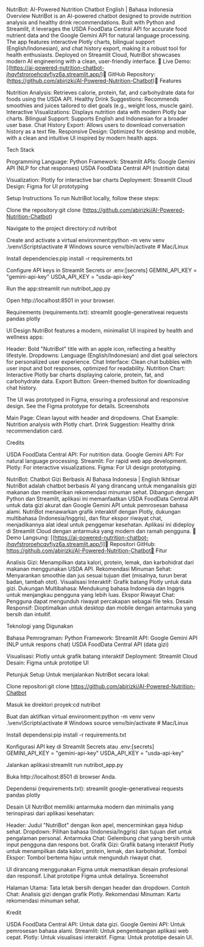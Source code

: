 NutriBot: AI-Powered Nutrition Chatbot
English | Bahasa Indonesia
Overview
NutriBot is an AI-powered chatbot designed to provide nutrition analysis and healthy drink recommendations. Built with Python and Streamlit, it leverages the USDA FoodData Central API for accurate food nutrient data and the Google Gemini API for natural language processing. The app features interactive Plotly charts, bilingual support (English/Indonesian), and chat history export, making it a robust tool for health enthusiasts. Deployed on Streamlit Cloud, NutriBot showcases modern AI engineering with a clean, user-friendly interface.
🔗 Live Demo:[(https://ai-powered-nutrition-chatbot-jhqvfstroroehcqvfjyz6a.streamlit.app/)🔗 GitHub Repository: (https://github.com/abirizki/AI-Powered-Nutrition-Chatbot)🔗 
Features

Nutrition Analysis: Retrieves calorie, protein, fat, and carbohydrate data for foods using the USDA API.
Healthy Drink Suggestions: Recommends smoothies and juices tailored to diet goals (e.g., weight loss, muscle gain).
Interactive Visualizations: Displays nutrition data with modern Plotly bar charts.
Bilingual Support: Supports English and Indonesian for a broader user base.
Chat History Export: Allows users to download conversation history as a text file.
Responsive Design: Optimized for desktop and mobile, with a clean and intuitive UI inspired by modern health apps.

Tech Stack

Programming Language: Python
Framework: Streamlit
APIs:
Google Gemini API (NLP for chat responses)
USDA FoodData Central API (nutrition data)


Visualization: Plotly for interactive bar charts
Deployment: Streamlit Cloud
Design: Figma for UI prototyping

Setup Instructions
To run NutriBot locally, follow these steps:

Clone the repository:git clone (https://github.com/abirizki/AI-Powered-Nutrition-Chatbot)


Navigate to the project directory:cd nutribot


Create and activate a virtual environment:python -m venv venv
.\venv\Scripts\activate  # Windows
source venv/bin/activate  # Mac/Linux


Install dependencies:pip install -r requirements.txt


Configure API keys in Streamlit Secrets or .env:[secrets]
GEMINI_API_KEY = "gemini-api-key"
USDA_API_KEY = "usda-api-key"


Run the app:streamlit run nutribot_app.py


Open http://localhost:8501 in your browser.

Requirements (requirements.txt):
streamlit
google-generativeai
requests
pandas
plotly

UI Design
NutriBot features a modern, minimalist UI inspired by health and wellness apps:

Header: Bold "NutriBot" title with an apple icon, reflecting a healthy lifestyle.
Dropdowns: Language (English/Indonesian) and diet goal selectors for personalized user experience.
Chat Interface: Clean chat bubbles with user input and bot responses, optimized for readability.
Nutrition Chart: Interactive Plotly bar charts displaying calorie, protein, fat, and carbohydrate data.
Export Button: Green-themed button for downloading chat history.

The UI was prototyped in Figma, ensuring a professional and responsive design. See the Figma prototype for details.
Screenshots

Main Page: Clean layout with header and dropdowns.
Chat Example: Nutrition analysis with Plotly chart.
Drink Suggestion: Healthy drink recommendation card.

Credits

USDA FoodData Central API: For nutrition data.
Google Gemini API: For natural language processing.
Streamlit: For rapid web app development.
Plotly: For interactive visualizations.
Figma: For UI design prototyping.


NutriBot: Chatbot Gizi Berbasis AI
Bahasa Indonesia | English
Ikhtisar
NutriBot adalah chatbot berbasis AI yang dirancang untuk menganalisis gizi makanan dan memberikan rekomendasi minuman sehat. Dibangun dengan Python dan Streamlit, aplikasi ini memanfaatkan USDA FoodData Central API untuk data gizi akurat dan Google Gemini API untuk pemrosesan bahasa alami. NutriBot menawarkan grafik interaktif dengan Plotly, dukungan multibahasa (Indonesia/Inggris), dan fitur ekspor riwayat chat, menjadikannya alat ideal untuk penggemar kesehatan. Aplikasi ini dideploy di Streamlit Cloud dengan antarmuka yang modern dan ramah pengguna.
🔗 Demo Langsung: [(https://ai-powered-nutrition-chatbot-jhqvfstroroehcqvfjyz6a.streamlit.app/)]🔗 Repositori GitHub: https://github.com/abirizki/AI-Powered-Nutrition-Chatbot🔗 
Fitur

Analisis Gizi: Menampilkan data kalori, protein, lemak, dan karbohidrat dari makanan menggunakan USDA API.
Rekomendasi Minuman Sehat: Menyarankan smoothie dan jus sesuai tujuan diet (misalnya, turun berat badan, tambah otot).
Visualisasi Interaktif: Grafik batang Plotly untuk data gizi.
Dukungan Multibahasa: Mendukung bahasa Indonesia dan Inggris untuk menjangkau pengguna yang lebih luas.
Ekspor Riwayat Chat: Pengguna dapat mengunduh riwayat percakapan sebagai file teks.
Desain Responsif: Dioptimalkan untuk desktop dan mobile dengan antarmuka yang bersih dan intuitif.

Teknologi yang Digunakan

Bahasa Pemrograman: Python
Framework: Streamlit
API:
Google Gemini API (NLP untuk respons chat)
USDA FoodData Central API (data gizi)


Visualisasi: Plotly untuk grafik batang interaktif
Deployment: Streamlit Cloud
Desain: Figma untuk prototipe UI

Petunjuk Setup
Untuk menjalankan NutriBot secara lokal:

Clone repositori:git clone https://github.com/abirizki/AI-Powered-Nutrition-Chatbot


Masuk ke direktori proyek:cd nutribot


Buat dan aktifkan virtual environment:python -m venv venv
.\venv\Scripts\activate  # Windows
source venv/bin/activate  # Mac/Linux


Install dependensi:pip install -r requirements.txt


Konfigurasi API key di Streamlit Secrets atau .env:[secrets]
GEMINI_API_KEY = "gemini-api-key"
USDA_API_KEY = "usda-api-key"


Jalankan aplikasi:streamlit run nutribot_app.py


Buka http://localhost:8501 di browser Anda.

Dependensi (requirements.txt):
streamlit
google-generativeai
requests
pandas
plotly

Desain UI
NutriBot memiliki antarmuka modern dan minimalis yang terinspirasi dari aplikasi kesehatan:

Header: Judul "NutriBot" dengan ikon apel, mencerminkan gaya hidup sehat.
Dropdown: Pilihan bahasa (Indonesia/Inggris) dan tujuan diet untuk pengalaman personal.
Antarmuka Chat: Gelembung chat yang bersih untuk input pengguna dan respons bot.
Grafik Gizi: Grafik batang interaktif Plotly untuk menampilkan data kalori, protein, lemak, dan karbohidrat.
Tombol Ekspor: Tombol bertema hijau untuk mengunduh riwayat chat.

UI dirancang menggunakan Figma untuk memastikan desain profesional dan responsif. Lihat prototipe Figma untuk detailnya.
Screenshot

Halaman Utama: Tata letak bersih dengan header dan dropdown.
Contoh Chat: Analisis gizi dengan grafik Plotly.
Rekomendasi Minuman: Kartu rekomendasi minuman sehat.

Kredit

USDA FoodData Central API: Untuk data gizi.
Google Gemini API: Untuk pemrosesan bahasa alami.
Streamlit: Untuk pengembangan aplikasi web cepat.
Plotly: Untuk visualisasi interaktif.
Figma: Untuk prototipe desain UI.

